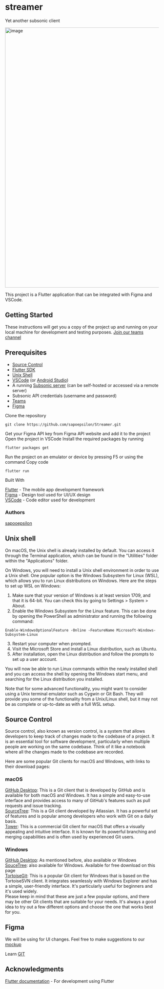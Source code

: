 # streamer
Yet another subsonic client

<img width="851" alt="image" src="https://user-images.githubusercontent.com/47342870/211945081-9ae95fd4-35bd-486a-9d85-8cd4f4c362aa.png">


This project is a Flutter application that can be integrated with Figma and VSCode.

## Getting Started

These instructions will get you a copy of the project up and running on your local machine for development and testing purposes.
[Join our teams channel](https://teams.microsoft.com/l/team/19%3a6yObTI8Wffsk6MSA_0HydZOZE7k-0EJMT58PbZJcAsg1%40thread.tacv2/conversations?groupId=53fe00c0-3a9a-49d9-9093-e20845cdce1d&tenantId=5a57404a-b412-4229-8d67-303fda6c124b)

## Prerequisites
* [Source Control](https://github.com/sapoepsilon/streamer#source-control)
* [Flutter SDK](https://docs.flutter.dev/get-started/install) <br />
* [Unix Shell](https://github.com/sapoepsilon/streamer/#unix-shell)<br />
* [VSCode](https://code.visualstudio.com/) (or [Android Studio](https://developer.android.com/studio))<br />
* A running [Subsonic server](http://www.subsonic.org/pages/index.jsp) (can be self-hosted or accessed via a remote server)<br />
* Subsonic API credentials (username and password)<br />
* [Teams](https://www.microsoft.com/en-us/microsoft-teams/download-app)
* [Figma](httos://www.figma.com/)

Clone the repository<br />
```
git clone https://github.com/sapoepsilon/Streamer.git
```


Get your Figma API key from Figma API website and add it to the project
Open the project in VSCode
Install the required packages by running
```
flutter packages get
```

Run the project on an emulator or device by pressing F5 or using the command
Copy code
```
flutter run
```

Built With

[Flutter](https://flutter.dev/) - The mobile app development framework<br />
[Figma](https://www.figma.com/) - Design tool used for UI/UX design<br />
[VSCode](https://code.visualstudio.com/download) - Code editor used for development<br />

### Authors
[sapooepsilon](https://github.com/sapoepsilon)
## Unix shell
On macOS, the Unix shell is already installed by default. You can access it through the Terminal application, which can be found in the "Utilities" folder within the "Applications" 
folder.

On Windows, you will need to install a Unix shell environment in order to use a Unix shell. One popular option is the Windows Subsystem for Linux (WSL), which allows you to run 
Linux distributions on Windows. Here are the steps to set up WSL on Windows:

1. Make sure that your version of Windows is at least version 1709, and that it is 64-bit. You can check this by going to Settings > System > About.<br />
2. Enable the Windows Subsystem for the Linux feature. This can be done by opening the PowerShell as administrator and running the following command:<br />
```
Enable-WindowsOptionalFeature -Online -FeatureName Microsoft-Windows-Subsystem-Linux
```
3. Restart your computer when prompted.
4. Visit the Microsoft Store and install a Linux distribution, such as Ubuntu.
5. After installation, open the Linux distribution and follow the prompts to set up a user account.

You will now be able to run Linux commands within the newly installed shell and you can access the shell by opening the Windows start menu, and searching for the Linux distribution 
you installed.

Note that for some advanced functionality, you might want to consider using a Unix terminal emulator such as Cygwin or Git Bash. They will provide you some of the functionality from 
a Unix/Linux shell, but it may not be as complete or up-to-date as with a full WSL setup.

## Source Control

Source control, also known as version control, is a system that allows developers to keep track of changes made to the codebase of a project. It is an essential tool for software development, particularly when multiple people are working on the same codebase. Think of it like a notebook where all the changes made to the codebase are recorded.

Here are some popular Git clients for macOS and Windows, with links to their download pages:

### macOS
[GitHub Desktop](https://desktop.github.com/): This is a Git client that is developed by GitHub and is available for both macOS and Windows. It has a simple and easy-to-use interface and provides access to many of GitHub's features such as pull requests and issue tracking.<br />
[SourceTree](https://www.sourcetreeapp.com/): This is a Git client developed by Atlassian. It has a powerful set of features and is popular among developers who work with Git on a daily basis.<br />
[Tower](https://www.git-tower.com/mac): This is a commercial Git client for macOS that offers a visually appealing and intuitive interface. It is known for its powerful branching and merging capabilities and is often used by experienced Git users.<br />
### Windows
[GitHub Desktop](https://desktop.github.com/): As mentioned before, also available or Windows
<br />
[SouceTree](https://www.sourcetreeapp.com/): also available for Windows. Available for free download on this page <br />
[TortoiseGit](https://tortoisegit.org/download/): This is a popular Git client for Windows that is based on the TortoiseSVN client. It integrates seamlessly with Windows Explorer and has a simple, user-friendly interface. It's particularly useful for beginners and it's used widely.<br />
Please keep in mind that these are just a few popular options, and there may be other Git clients that are suitable for your needs. It's always a good idea to try out a few different options and choose the one that works best for you.

## Figma
We will be using for UI changes. Feel free to make suggestions to our [mockup](https://www.figma.com/file/mNRohLimliXIuyFfmbxT50/Streamer?node-id=0%3A1&t=VYFrIuDYIeraD1np-1)

Learn [GIT](https://docs.github.com/en/get-started/quickstart/git-and-github-learning-resources)


## Acknowledgments

[Flutter documentation](https://docs.flutter.dev) - For development using Flutter

